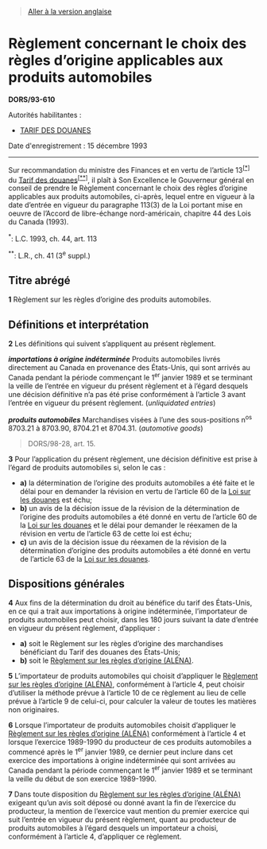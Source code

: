 > [Aller à la version anglaise](/en/Regulations/Statutory%20Orders%20and%20Regulations/93/610.md)

# Règlement concernant le choix des règles d’origine applicables aux produits automobiles

**DORS/93-610**

Autorités habilitantes : 
- [TARIF DES DOUANES](/fr/Lois/Lois%20du%20Canada/1997/ch.%2036.md)

Date d'enregistrement : 15 décembre 1993

----------

Sur recommandation du ministre des Finances et en vertu de l’article 13<sup><a href='#nbp_SOR-93-610_f_hq_6207'>[*]</a></sup> du [Tarif des douanes](/fr/Lois/Lois%20du%20Canada/1997/ch.%2036.md)<sup><a href='#nbp_SOR-93-610_f_hq_6208'>[**]</a></sup>, il plaît à Son Excellence le Gouverneur général en conseil de prendre le Règlement concernant le choix des règles d’origine applicables aux produits automobiles, ci-après, lequel entre en vigueur à la date d’entrée en vigueur du paragraphe 113(3) de la Loi portant mise en oeuvre de l’Accord de libre-échange nord-américain, chapitre 44 des Lois du Canada (1993).

<a name='nbp_SOR-93-610_f_hq_6207'><sup>*</sup></a>: L.C. 1993, ch. 44, art. 113<br />

<a name='nbp_SOR-93-610_f_hq_6208'><sup>**</sup></a>: L.R., ch. 41 (3<sup>e</sup> suppl.)<br />




## Titre abrégé


**1** Règlement sur les règles d’origine des produits automobiles.




## Définitions et interprétation


**2** Les définitions qui suivent s’appliquent au présent règlement.

***importations à origine indéterminée*** Produits automobiles livrés directement au Canada en provenance des États-Unis, qui sont arrivés au Canada pendant la période commençant le 1<sup>er</sup> janvier 1989 et se terminant la veille de l’entrée en vigueur du présent règlement et à l’égard desquels une décision définitive n’a pas été prise conformément à l’article 3 avant l’entrée en vigueur du présent règlement. (*unliquidated entries*)

***produits automobiles*** Marchandises visées à l’une des sous-positions n<sup>os</sup> 8703.21 à 8703.90, 8704.21 et 8704.31. (*automotive goods*) 
> DORS/98-28, art. 15.




**3** Pour l’application du présent règlement, une décision définitive est prise à l’égard de produits automobiles si, selon le cas :
- **a)** la détermination de l’origine des produits automobiles a été faite et le délai pour en demander la révision en vertu de l’article 60 de la [Loi sur les douanes](/fr/Lois/Lois%20du%20Canada/1985/ch.%201%20(2e%20suppl.).md) est échu;
- **b)** un avis de la décision issue de la révision de la détermination de l’origine des produits automobiles a été donné en vertu de l’article 60 de la [Loi sur les douanes](/fr/Lois/Lois%20du%20Canada/1985/ch.%201%20(2e%20suppl.).md) et le délai pour demander le réexamen de la révision en vertu de l’article 63 de cette loi est échu;
- **c)** un avis de la décision issue du réexamen de la révision de la détermination d’origine des produits automobiles a été donné en vertu de l’article 63 de la [Loi sur les douanes](/fr/Lois/Lois%20du%20Canada/1985/ch.%201%20(2e%20suppl.).md).




## Dispositions générales


**4** Aux fins de la détermination du droit au bénéfice du tarif des États-Unis, en ce qui a trait aux importations à origine indéterminée, l’importateur de produits automobiles peut choisir, dans les 180 jours suivant la date d’entrée en vigueur du présent règlement, d’appliquer :
- **a)** soit le Règlement sur les règles d’origine des marchandises bénéficiant du Tarif des douanes des États-Unis;
- **b)** soit le [Règlement sur les règles d’origine (ALÉNA)](/fr/Règlements/Décrets,%20ordonnances%20et%20règlements%20statutaires/94/14.md).



**5** L’importateur de produits automobiles qui choisit d’appliquer le [Règlement sur les règles d’origine (ALÉNA)](/fr/Règlements/Décrets,%20ordonnances%20et%20règlements%20statutaires/94/14.md), conformément à l’article 4, peut choisir d’utiliser la méthode prévue à l’article 10 de ce règlement au lieu de celle prévue à l’article 9 de celui-ci, pour calculer la valeur de toutes les matières non originaires.



**6** Lorsque l’importateur de produits automobiles choisit d’appliquer le [Règlement sur les règles d’origine (ALÉNA)](/fr/Règlements/Décrets,%20ordonnances%20et%20règlements%20statutaires/94/14.md) conformément à l’article 4 et lorsque l’exercice 1989-1990 du producteur de ces produits automobiles a commencé après le 1<sup>er</sup> janvier 1989, ce dernier peut inclure dans cet exercice des importations à origine indéterminée qui sont arrivées au Canada pendant la période commençant le 1<sup>er</sup> janvier 1989 et se terminant la veille du début de son exercice 1989-1990.



**7** Dans toute disposition du [Règlement sur les règles d’origine (ALÉNA)](/fr/Règlements/Décrets,%20ordonnances%20et%20règlements%20statutaires/94/14.md) exigeant qu’un avis soit déposé ou donné avant la fin de l’exercice du producteur, la mention de l’exercice vaut mention du premier exercice qui suit l’entrée en vigueur du présent règlement, quant au producteur de produits automobiles à l’égard desquels un importateur a choisi, conformément à l’article 4, d’appliquer ce règlement.


